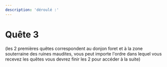 ```yaml
---
description: 'déroulé :'
---
```


# Quête 3

(les 2 premières quêtes correspondent au donjon foret et à la zone souterraine des ruines maudites, vous peut importe l'ordre dans lequel vous recevez les quêtes vous devrez finir les 2 pour accéder à la suite)
